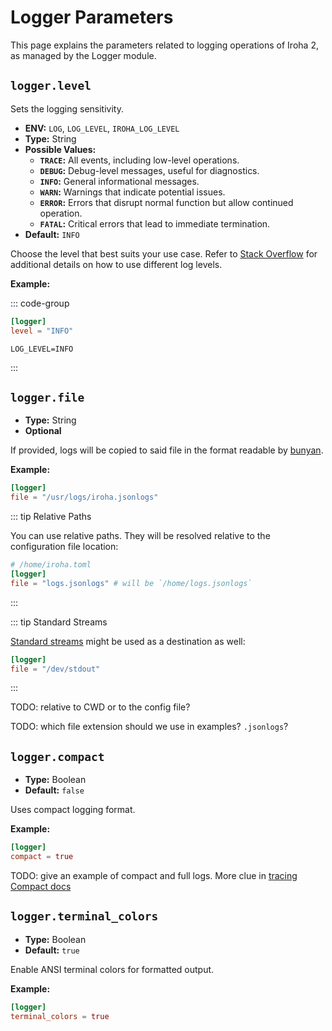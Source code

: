 # Logger Parameters

This page explains the parameters related to logging operations of Iroha 2, as managed by the Logger module.

## `logger.level`

Sets the logging sensitivity.

- **ENV:** `LOG`, `LOG_LEVEL`, `IROHA_LOG_LEVEL`
- **Type:** String
- **Possible Values:**
  - **`TRACE`:** All events, including low-level operations.
  - **`DEBUG`:** Debug-level messages, useful for diagnostics.
  - **`INFO`:** General informational messages.
  - **`WARN`:** Warnings that indicate potential issues.
  - **`ERROR`:** Errors that disrupt normal function but allow continued operation.
  - **`FATAL`:** Critical errors that lead to immediate termination.
- **Default:** `INFO`

Choose the level that best suits your use case. Refer to
[Stack Overflow](https://stackoverflow.com/questions/2031163/when-to-use-the-different-log-levels) for additional
details on how to use different log levels.

**Example:**

::: code-group

```toml [Configuration file]
[logger]
level = "INFO"
```

```shell [ENV]
LOG_LEVEL=INFO
```

:::

## `logger.file`

- **Type:** String
- **Optional**

If provided, logs will be copied to said file in the format readable by [bunyan](https://lib.rs/crates/bunyan).

**Example:**

```toml
[logger]
file = "/usr/logs/iroha.jsonlogs"
```

::: tip Relative Paths

You can use relative paths. They will be resolved relative to the configuration file location:

```toml
# /home/iroha.toml
[logger]
file = "logs.jsonlogs" # will be `/home/logs.jsonlogs`
```

:::

::: tip Standard Streams

[Standard streams](https://en.wikipedia.org/wiki/Standard_streams) might be used as a destination as well:

```toml
[logger]
file = "/dev/stdout"
```

:::

TODO: relative to CWD or to the config file?

TODO: which file extension should we use in examples? `.jsonlogs`?

## `logger.compact`

- **Type:** Boolean
- **Default:** `false`

Uses compact logging format.

**Example:**

```toml
[logger]
compact = true
```

TODO: give an example of compact and full logs. More clue in
[tracing Compact docs](https://docs.rs/tracing-subscriber/latest/tracing_subscriber/fmt/format/struct.Compact.html#example-output)

## `logger.terminal_colors`

- **Type:** Boolean
- **Default:** `true`

Enable ANSI terminal colors for formatted output.

**Example:**

```toml
[logger]
terminal_colors = true
```
